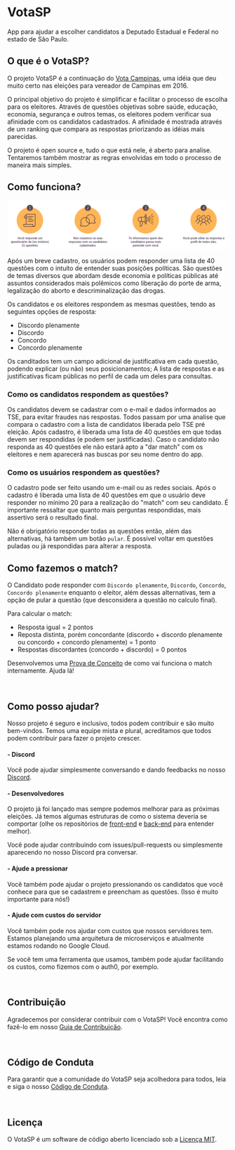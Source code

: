 # VotaSP
App para ajudar a escolher candidatos a Deputado Estadual e Federal no estado de São Paulo.

## O que é o VotaSP?

O projeto VotaSP é a continuação do [Vota Campinas](http://votacampinas.org.br/), uma idéia que deu muito certo nas eleições para vereador de Campinas em 2016.

O principal objetivo do projeto é simplificar e facilitar o processo de escolha para os eleitores. Através de questões objetivas sobre saúde, educação, economia, segurança e outros temas, os eleitores podem verificar sua afinidade com os candidatos cadastrados. A afinidade é mostrada através de um ranking que compara as respostas priorizando as idéias mais parecidas.

O projeto é open source e, tudo o que está nele, é aberto para analise. Tentaremos também mostrar as regras envolvidas em todo o processo de maneira mais simples.

## Como funciona?

![Como funciona](como-funciona.png)

Após um breve cadastro, os usuários podem responder uma lista de 40 questões com o intuíto de entender suas posições políticas. São questões de temas diversos que abordam desde economia e políticas públicas até assuntos considerados mais polêmicos como liberação do porte de arma, legalização do aborto e descriminalização das drogas.

Os candidatos e os eleitores respondem as mesmas questões, tendo as seguintes opções de resposta:
 - Discordo plenamente
 - Discordo
 - Concordo
 - Concordo plenamente
 
Os canditados tem um campo adicional de justificativa em cada questão, podendo explicar (ou não) seus posicionamentos; A lista de respostas e as justificativas ficam públicas no perfil de cada um deles para consultas. 

### Como os candidatos respondem as questões?

Os candidatos devem se cadastrar com o e-mail e dados informados ao TSE, para evitar fraudes nas respostas. Todos passam por uma analise que compara o cadastro com a lista de candidatos liberada pelo TSE pré eleição. Após cadastro, é liberada uma lista de 40 questões em que todas devem ser respondidas (e podem ser justificadas). Caso o candidato não responda as 40 questões ele não estará apto a "dar match" com os eleitores e nem aparecerá nas buscas por seu nome dentro do app.

### Como os usuários respondem as questões?

O cadastro pode ser feito usando um e-mail ou as redes sociais. Após o cadastro é liberada uma lista de 40 questões em que o usuário deve responder no mínimo 20 para a realização do "match" com seu candidato. É importante ressaltar que quanto mais perguntas respondidas, mais assertivo será o resultado final.

Não é obrigatório responder todas as questões então, além das alternativas, há também um botão `pular`. É possivel voltar em questões puladas ou já respondidas para alterar a resposta.

## Como fazemos o match?

O Candidato pode responder com `Discordo plenamente`, `Discordo`, `Concordo`, `Concordo plenamente` enquanto o eleitor, além dessas alternativas, tem a opção de pular a questão (que desconsidera a questão no calculo final).

Para calcular o match:
  - Resposta igual = 2 pontos
  - Reposta distinta, porém concordante (discordo + discordo plenamente ou concordo + concordo plenamente) = 1 ponto
  - Respostas discordantes (concordo + discordo) = 0 pontos

Desenvolvemos uma [Prova de Conceito](https://github.com/Minhacps/votasp-poc-matcher) de como vai funciona o match internamente. Ajuda lá!

<br/>

## Como posso ajudar?

Nosso projeto é seguro e inclusivo, todos podem contribuir e são muito bem-vindos. Temos uma equipe mista e plural, acreditamos que todos podem contribuir para fazer o projeto crescer.

#### - Discord
Você pode ajudar simplesmente conversando e dando feedbacks no nosso [Discord](https://discord.gg/TGfXVHy).

#### - Desenvolvedores
O projeto já foi lançado mas sempre podemos melhorar para as próximas eleições. Já temos algumas estruturas de como o sistema deveria se comportar (olhe os repositórios de [front-end](https://github.com/Minhacps/votasp-app) e [back-end](https://github.com/Minhacps/votasp-backend) para entender melhor).

Você pode ajudar contribuindo com issues/pull-requests ou simplesmente aparecendo no nosso Discord pra conversar.

#### - Ajude a pressionar
Você também pode ajudar o projeto pressionando os candidatos que você conhece para que se cadastrem e preencham as questões. (Isso é muito importante para nós!)

#### - Ajude com custos do servidor
Você também pode nos ajudar com custos que nossos servidores tem. Estamos planejando uma arquitetura de microserviços e atualmente estamos rodando no Google Cloud.

Se você tem uma ferramenta que usamos, também pode ajudar facilitando os custos, como fizemos com o auth0, por exemplo.

<br/>

## Contribuição
Agradecemos por considerar contribuir com o VotaSP! Você encontra como fazê-lo em nosso [Guia de Contribuição](CONTRIBUTING.md).

<br/>

## Código de Conduta
Para garantir que a comunidade do VotaSP seja acolhedora para todos, leia e siga o nosso [Código de Conduta](CODE_OF_CONDUCT.md).

<br/>

## Licença
O VotaSP é um software de código aberto licenciado sob a [Licença MIT](LICENSE.md).
